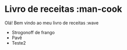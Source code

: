 # Livro de receitas :man-cook
Olá! Bem vindo ao meu livro de receitas :wave
 - Strogonoff de frango
 - Pavê
 - Teste2
